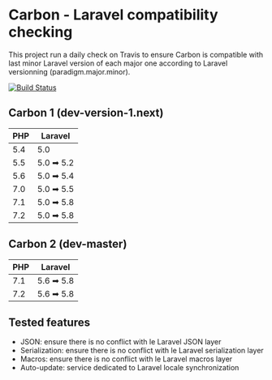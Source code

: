 # Carbon - Laravel compatibility checking

This project run a daily check on Travis to ensure Carbon is compatible with last minor Laravel version of each
major one according to Laravel versionning (paradigm.major.minor).
 
[![Build Status](https://travis-ci.org/kylekatarnls/carbon-laravel.svg?branch=master)](https://travis-ci.org/kylekatarnls/carbon-laravel)

## Carbon 1 (dev-version-1.next)

|PHP|Laravel|
|---|-------|
|5.4|5.0|
|5.5|5.0 ➡ 5.2|
|5.6|5.0 ➡ 5.4|
|7.0|5.0 ➡ 5.5|
|7.1|5.0 ➡ 5.8|
|7.2|5.0 ➡ 5.8|

## Carbon 2 (dev-master)

|PHP|Laravel|
|---|-------|
|7.1|5.6 ➡ 5.8|
|7.2|5.6 ➡ 5.8|

## Tested features

- JSON: ensure there is no conflict with le Laravel JSON layer
- Serialization: ensure there is no conflict with le Laravel serialization layer
- Macros: ensure there is no conflict with le Laravel macros layer
- Auto-update: service dedicated to Laravel locale synchronization
